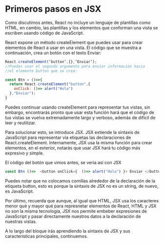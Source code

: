 # Primeros pasos en JSX

Como discutimos antes, React no incluye un lenguaje de plantillas como HTML, en cambio, las plantillas y los elementos que conforman una vista se escriben usando código de JavaScript.

React expone un método createElement que puedes usar para crear elementos de React a usar en una vista. El código que se muestra a continuación, crea un botón con el texto Enviar:

```javascript
React.createElement(‘button’,{},’Enviar’);
//Puedes usar el segundo argumento para enviar información hacia
//el elemento button que se crea:

const Btn = ()=>{
  return React.createElement("button",{
    onClick: ()=> alert("Hola")
  },"Enviar");
}
```
Puedes continuar usando createElement para representar tus vistas, sin embargo, encontrarás pronto que usar esta función hará que el código de tus vistas se vuelva extremadamente largo y verboso, además de difícil de leer y reutilizar.

Para solucionar esto, se introduce JSX. JSX extiende la sintaxis de JavaScript para representar vía etiquetas las declaraciones de React.createElement. Internamente, JSX usa la misma función para crear elementos, en el exterior, notarás que usar JSX hará tu código más expresivo y simple.

El código del botón que vimos antes, se vería así con JSX

```javascript
const Btn ()=>  <button onClick={  ()=> alert("Hola") }> Enviar </button>
```
Puedes notar que no colocamos comillas alrededor de la declaración de la etiqueta button, esto es porque la sintaxis de JSX no es un string, de nuevo, es JavaScript.

Por último, recuerda que aunque, al igual que HTML, JSX usa los caracteres menor qué y mayor qué para represnetar elementos de React, HTML y JSX no son la misma tecnología, JSX nos permite embeber expresiones de JavaScript y pasar directamente nuestros datos a la declaración de nuestras vistas.

A lo largo del bloque irás aprendiendo la sintaxis de JSX y sus características principales, continuemos.